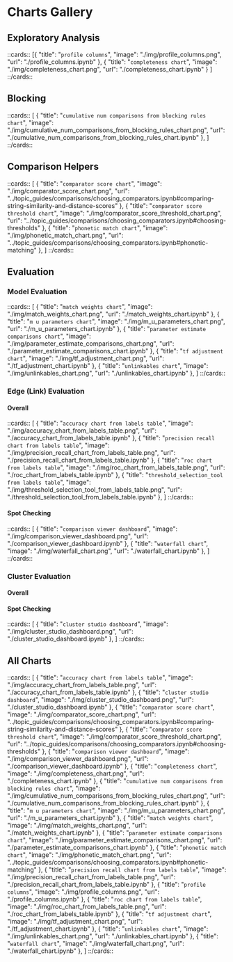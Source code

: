 # Charts Gallery

## Exploratory Analysis

::cards::
[{
    "title": "`profile columns`",
    "image": "./img/profile_columns.png",
    "url": "./profile_columns.ipynb"
  },
  {
    "title": "`completeness chart`",
    "image": "./img/completeness_chart.png",
    "url": "./completeness_chart.ipynb"
  }
]
::/cards::

## Blocking

::cards::
[
    {
    "title": "`cumulative num comparisons from blocking rules chart`",
    "image": "./img/cumulative_num_comparisons_from_blocking_rules_chart.png",
    "url": "./cumulative_num_comparisons_from_blocking_rules_chart.ipynb"
    },
]
::/cards::

## Comparison Helpers

::cards::
[
    {
    "title": "`comparator score chart`",
    "image": "./img/comparator_score_chart.png",
    "url": "../topic_guides/comparisons/choosing_comparators.ipynb#comparing-string-similarity-and-distance-scores"
    },
    {
    "title": "`comparator score threshold chart`",
    "image": "./img/comparator_score_threshold_chart.png",
    "url": "../topic_guides/comparisons/choosing_comparators.ipynb#choosing-thresholds"
    },
    {
    "title": "`phonetic match chart`",
    "image": "./img/phonetic_match_chart.png",
    "url": "../topic_guides/comparisons/choosing_comparators.ipynb#phonetic-matching"
    },
]
::/cards::

## Evaluation

### Model Evaluation

::cards::
[
    {
    "title": "`match weights chart`",
    "image": "./img/match_weights_chart.png",
    "url": "./match_weights_chart.ipynb"
    },
    {
    "title": "`m u parameters chart`",
    "image": "./img/m_u_parameters_chart.png",
    "url": "./m_u_parameters_chart.ipynb"
    },
    {
    "title": "`parameter estimate comparisons chart`",
    "image": "./img/parameter_estimate_comparisons_chart.png",
    "url": "./parameter_estimate_comparisons_chart.ipynb"
    },
    {
    "title": "`tf adjustment chart`",
    "image": "./img/tf_adjustment_chart.png",
    "url": "./tf_adjustment_chart.ipynb"
    },
    {
    "title": "`unlinkables chart`",
    "image": "./img/unlinkables_chart.png",
    "url": "./unlinkables_chart.ipynb"
    },
]
::/cards::

### Edge (Link) Evaluation

#### Overall

::cards::
[
    {
    "title": "`accuracy chart from labels table`",
    "image": "./img/accuracy_chart_from_labels_table.png",
    "url": "./accuracy_chart_from_labels_table.ipynb"
    },
    {
    "title": "`precision recall chart from labels table`",
    "image": "./img/precision_recall_chart_from_labels_table.png",
    "url": "./precision_recall_chart_from_labels_table.ipynb"
    },
    {
    "title": "`roc chart from labels table`",
    "image": "./img/roc_chart_from_labels_table.png",
    "url": "./roc_chart_from_labels_table.ipynb"
    },
    {
    "title": "`threshold_selection_tool from labels table`",
    "image": "./img/threshold_selection_tool_from_labels_table.png",
    "url": "./threshold_selection_tool_from_labels_table.ipynb"
    },
]
::/cards::

#### Spot Checking

::cards::
[
    {
    "title": "`comparison viewer dashboard`",
    "image": "./img/comparison_viewer_dashboard.png",
    "url": "./comparison_viewer_dashboard.ipynb"
    },
    {
    "title": "`waterfall chart`",
    "image": "./img/waterfall_chart.png",
    "url": "./waterfall_chart.ipynb"
    },
]
::/cards::

### Cluster Evaluation

#### Overall



#### Spot Checking

::cards::
[
    {
    "title": "`cluster studio dashboard`",
    "image": "./img/cluster_studio_dashboard.png",
    "url": "./cluster_studio_dashboard.ipynb"
    },
]
::/cards::

## All Charts
::cards::
[
  {
    "title": "`accuracy chart from labels table`",
    "image": "./img/accuracy_chart_from_labels_table.png",
    "url": "./accuracy_chart_from_labels_table.ipynb"
  },
  {
    "title": "`cluster studio dashboard`",
    "image": "./img/cluster_studio_dashboard.png",
    "url": "./cluster_studio_dashboard.ipynb"
  },
  {
    "title": "`comparator score chart`",
    "image": "./img/comparator_score_chart.png",
    "url": "../topic_guides/comparisons/choosing_comparators.ipynb#comparing-string-similarity-and-distance-scores"
  },
  {
    "title": "`comparator score threshold chart`",
    "image": "./img/comparator_score_threshold_chart.png",
    "url": "../topic_guides/comparisons/choosing_comparators.ipynb#choosing-thresholds"
  },
  {
    "title": "`comparison viewer dashboard`",
    "image": "./img/comparison_viewer_dashboard.png",
    "url": "./comparison_viewer_dashboard.ipynb"
  },
  {
    "title": "`completeness chart`",
    "image": "./img/completeness_chart.png",
    "url": "./completeness_chart.ipynb"
  },
  {
    "title": "`cumulative num comparisons from blocking rules chart`",
    "image": "./img/cumulative_num_comparisons_from_blocking_rules_chart.png",
    "url": "./cumulative_num_comparisons_from_blocking_rules_chart.ipynb"
  },
  {
    "title": "`m u parameters chart`",
    "image": "./img/m_u_parameters_chart.png",
    "url": "./m_u_parameters_chart.ipynb"
  },
  {
    "title": "`match weights chart`",
    "image": "./img/match_weights_chart.png",
    "url": "./match_weights_chart.ipynb"
  },
  {
    "title": "`parameter estimate comparisons chart`",
    "image": "./img/parameter_estimate_comparisons_chart.png",
    "url": "./parameter_estimate_comparisons_chart.ipynb"
  },
  {
    "title": "`phonetic match chart`",
    "image": "./img/phonetic_match_chart.png",
    "url": "../topic_guides/comparisons/choosing_comparators.ipynb#phonetic-matching"
  },
  {
    "title": "`precision recall chart from labels table`",
    "image": "./img/precision_recall_chart_from_labels_table.png",
    "url": "./precision_recall_chart_from_labels_table.ipynb"
  },
  {
    "title": "`profile columns`",
    "image": "./img/profile_columns.png",
    "url": "./profile_columns.ipynb"
  },
  {
    "title": "`roc chart from labels table`",
    "image": "./img/roc_chart_from_labels_table.png",
    "url": "./roc_chart_from_labels_table.ipynb"
  },
  {
    "title": "`tf adjustment chart`",
    "image": "./img/tf_adjustment_chart.png",
    "url": "./tf_adjustment_chart.ipynb"
  },
  {
    "title": "`unlinkables chart`",
    "image": "./img/unlinkables_chart.png",
    "url": "./unlinkables_chart.ipynb"
  },
  {
    "title": "`waterfall chart`",
    "image": "./img/waterfall_chart.png",
    "url": "./waterfall_chart.ipynb"
  },
]
::/cards::

